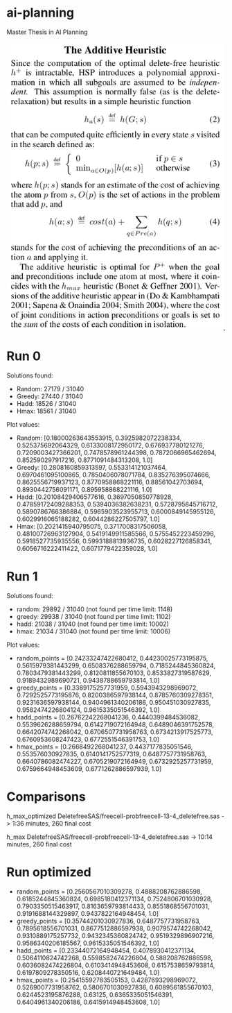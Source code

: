 # ai-planning
Master Thesis in AI Planning

![Additive heuristic definition](images/h_add.png)

# Run 0

Solutions found:
- Random: 27179 / 31040
- Greedy: 27440 / 31040
- Hadd: 18526 / 31040
- Hmax: 18561 / 31040

Plot values:
- Random:  [0.18000263643553915, 0.3925982072238334, 0.525375692064329, 0.6133008172950172, 0.676937780121276, 0.7209003427366201, 0.7478578961244398, 0.7872066965462694, 0.852590297917216, 0.8771091484313208, 1.0]
- Greedy:  [0.2808160859313597, 0.553314121037464, 0.6970461095100865, 0.7850406078071784, 0.835276395074666, 0.8625556719937123, 0.8770958868221116, 0.88561042703694, 0.8930442756091171, 0.895958868221116, 1.0]
- Hadd:  [0.20108429406577616, 0.3697050850778928, 0.47859172409288353, 0.5394036382638231, 0.5728795845716712, 0.5890786766386884, 0.5965903523955713, 0.6000849145955126, 0.6029916065188282, 0.6044286227505797, 1.0]
- Hmax:  [0.2021415940795075, 0.3717008317506058, 0.48100726963127904, 0.5419149911585566, 0.5755452223459296, 0.5918527735935556, 0.5993188813936735, 0.6028227126858341, 0.6056716222411422, 0.6071779422359028, 1.0]

# Run 1

Solutions found:
- random: 29892 / 31040 (not found per time limit: 1148)
- greedy: 29938 / 31040 (not found per time limit: 1102)
- hadd:   21038 / 31040 (not found per time limit: 10002)
- hmax:   21034 / 31040 (not found per time limit: 10006)

Plot values:
- random_points =  [0.24233247422680412, 0.44230025773195875, 0.5615979381443299, 0.6508376288659794, 0.7185244845360824, 0.7803479381443299, 0.8120811855670103, 0.8533827319587629, 0.9189432989690721, 0.9438788659793814, 1.0]
- greedy_points =  [0.3389175257731959, 0.5943943298969072, 0.7292525773195876, 0.8200386597938144, 0.8785760309278351, 0.9231636597938144, 0.9404961340206186, 0.950451030927835, 0.9582474226804124, 0.9615335051546392, 1.0]
- hadd_points =  [0.26762242268041236, 0.4440399484536082, 0.5539626288659794, 0.6142719072164948, 0.6489046391752578, 0.6642074742268042, 0.6706507731958763, 0.6734213917525773, 0.6760953608247423, 0.6772551546391753, 1.0]
- hmax_points =  [0.2668492268041237, 0.4437177835051546, 0.553576030927835, 0.6140141752577319, 0.6487757731958763, 0.6640786082474227, 0.6705219072164949, 0.6732925257731959, 0.6759664948453609, 0.6771262886597939, 1.0]

# Comparisons

h_max_optimized DeletefreeSAS/freecell-probfreecell-13-4_deletefree.sas -> 1:36 minutes, 260 final cost

h_max DeletefreeSAS/freecell-probfreecell-13-4_deletefree.sas -> 10:14 minutes, 260 final cost

# Run optimized

- random_points =  [0.2560567010309278, 0.4888208762886598, 0.6185244845360824, 0.6985180412371134, 0.7524806701030928, 0.7903350515463917, 0.8163659793814433, 0.8551868556701031, 0.9191688144329897, 0.9437822164948454, 1.0]
- greedy_points =  [0.35744201030927836, 0.6487757731958763, 0.7895618556701031, 0.8677512886597938, 0.9079574742268042, 0.9310889175257732, 0.9432345360824742, 0.9519329896907216, 0.9586340206185567, 0.9615335051546392, 1.0]
- hadd_points =  [0.23344072164948454, 0.4078930412371134, 0.5064110824742268, 0.5598582474226804, 0.588208762886598, 0.6036082474226804, 0.6103414948453608, 0.6157538659793814, 0.6197809278350516, 0.6208440721649484, 1.0]
- hmax_points =  [0.25415592783505153, 0.4287693298969072, 0.5269007731958762, 0.5806701030927836, 0.6089561855670103, 0.6244523195876288, 0.63125, 0.6365335051546391, 0.6404961340206186, 0.6415914948453608, 1.0]
